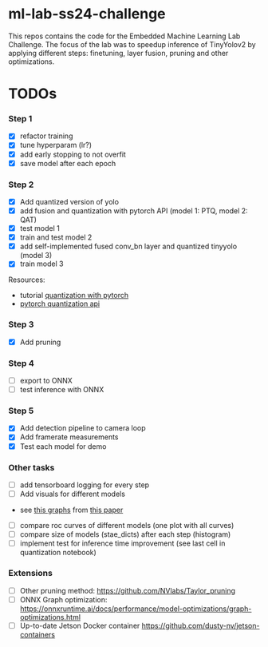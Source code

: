 # ml-lab-ss24-challenge

This repos contains the code for the Embedded Machine Learning Lab Challenge. The focus of the lab was to speedup inference of TinyYolov2 by applying different steps: finetuning, layer fusion, pruning and other optimizations.

# TODOs

### Step 1
- [X] refactor training  
- [X] tune hyperparam (lr?)  
- [X] add early stopping to not overfit  
- [X] save model after each epoch  

### Step 2
- [X] Add quantized version of yolo  
- [X] add fusion and quantization with pytorch API (model 1: PTQ, model 2: QAT)  
- [X] test model 1 
- [X] train and test model 2  
- [X] add self-implemented fused conv_bn layer and quantized tinyyolo (model 3)  
- [X] train model 3  

Resources:  
- tutorial [quantization with pytorch](https://gist.github.com/martinferianc/d6090fffb4c95efed6f1152d5fde079d)  
- [pytorch quantization api](https://pytorch.org/docs/stable/quantization.html)   

### Step 3
- [X] Add pruning  

### Step 4
- [ ] export to ONNX
- [ ] test inference with ONNX

### Step 5
- [X] Add detection pipeline to camera loop  
- [X] Add framerate measurements  
- [X] Test each model for demo  

### Other tasks
- [ ] add tensorboard logging for every step
- [ ] Add visuals for different models  
- see [this graphs](docs/images/visuals_ideas_deep_compression_paper.png) from [this paper](https://arxiv.org/pdf/1510.00149)  
- [ ] compare roc curves of different models (one plot with all curves)  
- [ ] compare size of models (stae_dicts) after each step (histogram)  
- [ ] implement test for inference time improvement (see last cell in quantization notebook)  

### Extensions
- [ ] Other pruning method: https://github.com/NVlabs/Taylor_pruning
- [ ] ONNX Graph optimization: https://onnxruntime.ai/docs/performance/model-optimizations/graph-optimizations.html
- [ ] Up-to-date Jetson Docker container https://github.com/dusty-nv/jetson-containers
